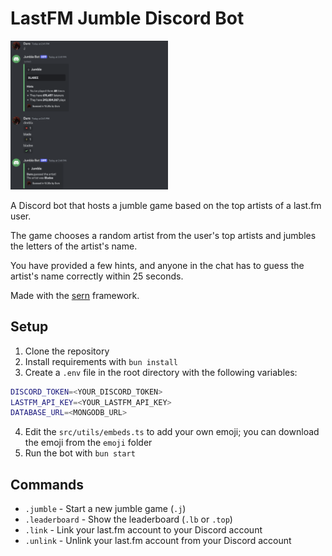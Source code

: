 # LastFM Jumble Discord Bot

<img src="demo.png" style="width: 50%">

A Discord bot that hosts a jumble game based on the top artists of a last.fm user.

The game chooses a random artist from the user's top artists and jumbles the letters of the artist's name.

You have provided a few hints, and anyone in the chat has to guess the artist's name correctly within 25 seconds.

Made with the [sern](sern.dev) framework.

## Setup

1. Clone the repository
2. Install requirements with `bun install`
3. Create a `.env` file in the root directory with the following variables:

```sh
DISCORD_TOKEN=<YOUR_DISCORD_TOKEN>
LASTFM_API_KEY=<YOUR_LASTFM_API_KEY>
DATABASE_URL=<MONGODB_URL>
```

4. Edit the `src/utils/embeds.ts` to add your own emoji; you can download the emoji from the `emoji` folder
5. Run the bot with `bun start`

## Commands

- `.jumble` - Start a new jumble game (`.j`)
- `.leaderboard` - Show the leaderboard (`.lb` or `.top`)
- `.link` - Link your last.fm account to your Discord account
- `.unlink` - Unlink your last.fm account from your Discord account
